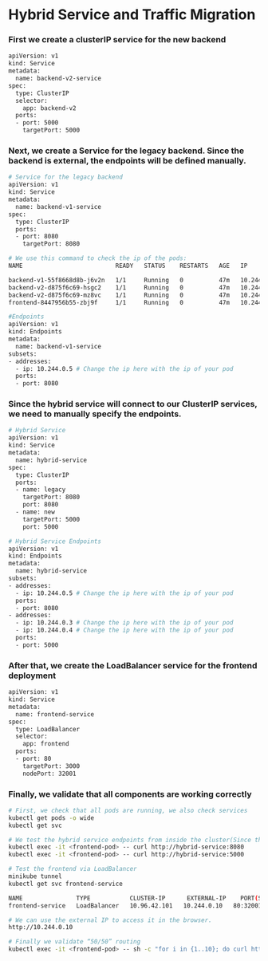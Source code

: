 # Hybrid Service and Traffic Migration

### First we create a clusterIP service for the new backend

```bash
apiVersion: v1
kind: Service
metadata:
  name: backend-v2-service
spec:
  type: ClusterIP
  selector:
    app: backend-v2
  ports:
  - port: 5000
    targetPort: 5000
```
### Next, we create a Service for the legacy backend. Since the backend is external, the endpoints will be defined manually.

```bash
# Service for the legacy backend
apiVersion: v1
kind: Service
metadata:
  name: backend-v1-service
spec:
  type: ClusterIP
  ports:
  - port: 8080
    targetPort: 8080

# We use this command to check the ip of the pods:
NAME                          READY   STATUS    RESTARTS   AGE   IP           NODE       NOMINATED NODE   READINESS GATES

backend-v1-55f8668d8b-j6v2n   1/1     Running   0          47m   10.244.0.5   minikube   <none>           <none>
backend-v2-d875f6c69-hsgc2    1/1     Running   0          47m   10.244.0.3   minikube   <none>           <none>
backend-v2-d875f6c69-mz8vc    1/1     Running   0          47m   10.244.0.4   minikube   <none>           <none>
frontend-8447956b55-zbj9f     1/1     Running   0          47m   10.244.0.6   minikube   <none>           <none>

#Endpoints
apiVersion: v1
kind: Endpoints
metadata:
  name: backend-v1-service
subsets:
- addresses:
  - ip: 10.244.0.5 # Change the ip here with the ip of your pod
  ports:
  - port: 8080

```

### Since the hybrid service will connect to our ClusterIP services, we need to manually specify the endpoints.

```bash
# Hybrid Service
apiVersion: v1
kind: Service
metadata:
  name: hybrid-service
spec:
  type: ClusterIP
  ports:
  - name: legacy
    targetPort: 8080
    port: 8080
  - name: new
    targetPort: 5000
    port: 5000

# Hybrid Service Endpoints
apiVersion: v1
kind: Endpoints
metadata:
  name: hybrid-service
subsets:
- addresses:
  - ip: 10.244.0.5 # Change the ip here with the ip of your pod
  ports:
  - port: 8080
- addresses:
  - ip: 10.244.0.3 # Change the ip here with the ip of your pod
  - ip: 10.244.0.4 # Change the ip here with the ip of your pod
  ports:
  - port: 5000
```
### After that, we create the LoadBalancer service for the frontend deployment

```bash
apiVersion: v1
kind: Service
metadata:
  name: frontend-service
spec:
  type: LoadBalancer
  selector:
    app: frontend
  ports:
  - port: 80
    targetPort: 3000
    nodePort: 32001

```

### Finally, we validate that all components are working correctly

```bash
# First, we check that all pods are running, we also check services
kubectl get pods -o wide
kubectl get svc

# We test the hybrid service endpoints from inside the cluster(Since the frontend image is nginx, we can use curl to test the endpoints).
kubectl exec -it <frontend-pod> -- curl http://hybrid-service:8080
kubectl exec -it <frontend-pod> -- curl http://hybrid-service:5000

# Test the frontend via LoadBalancer
minikube tunnel
kubectl get svc frontend-service

NAME               TYPE           CLUSTER-IP      EXTERNAL-IP    PORT(S)        AGE
frontend-service   LoadBalancer   10.96.42.101   10.244.0.10   80:32001/TCP     5m

# We can use the external IP to access it in the browser.
http://10.244.0.10

# Finally we validate “50/50” routing
kubectl exec -it <frontend-pod> -- sh -c "for i in {1..10}; do curl http://hybrid-service:8080; done"
```
